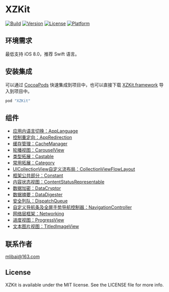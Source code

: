 # XZKit

[![Build](https://img.shields.io/badge/build-pass-brightgreen.svg)](https://cocoapods.org/pods/XZKit)
[![Version](https://img.shields.io/badge/Version-3.0.1-blue.svg?style=flat)](http://cocoapods.org/pods/XZKit)
[![License](https://img.shields.io/badge/License-MIT-green.svg)](http://cocoapods.org/pods/XZKit)
[![Platform](https://img.shields.io/badge/Platform-iOS-yellow.svg)](http://cocoapods.org/pods/XZKit)

## 环境需求

最低支持 iOS 8.0，推荐 Swift 语言。

## 安装集成

可以通过 [CocoaPods](http://cocoapods.org) 快速集成到项目中，也可以直接下载 [XZKit.framework](./Products) 导入到项目中。

```ruby
pod "XZKit"
```

## 组件

- [应用内语言切换：AppLanguage](./Documentation/AppLanguage)
- [控制重定向：AppRedirection](./Documentation/AppRedirection)
- [缓存管理：CacheManager](./Documentation/CacheManager)
- [轮播视图：CarouselView](./Documentation/CarouselView)
- [类型拓展：Castable](./Documentation/Castable)
- [常用拓展：Category](./Documentation/Category)
- [UICollectionView自定义流布局：CollectionViewFlowLayout](./Documentation/CollectionViewFlowLayout)
- [框架公共部分：Constant](./Documentation/Constant)
- [内容状态视图：ContentStatusRepresentable](./Documentation/ContentStatusRepresentable)
- [数据加密：DataCryptor](./Documentation/DataCryptor)
- [数据摘要：DataDigester](./Documentation/DataDigester)
- [安全列队：DispatchQueue](./Documentation/DispatchQueue)
- [自定义导航条及全屏手势导航控制器：NavigationController](./Documentation/NavigationController)
- [网络层框架：Networking](./Documentation/Networking)
- [进度视图：ProgressView](./Documentation/ProgressView)
- [文本图片视图：TitledImageView](./Documentation/TitledImageView)

## 联系作者

[mlibai@163.com](mailto://mlibai@163.com)

## License

XZKit is available under the MIT license. See the LICENSE file for more info.
